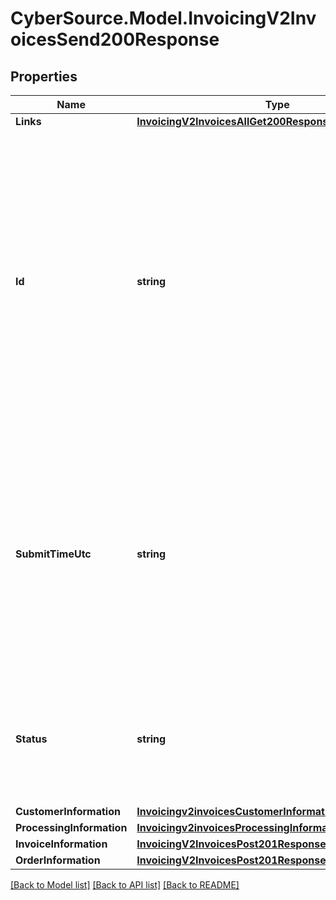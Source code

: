 # CyberSource.Model.InvoicingV2InvoicesSend200Response
## Properties

Name | Type | Description | Notes
------------ | ------------- | ------------- | -------------
**Links** | [**InvoicingV2InvoicesAllGet200ResponseLinks**](InvoicingV2InvoicesAllGet200ResponseLinks.md) |  | [optional] 
**Id** | **string** | An unique identification number generated by Cybersource to identify the submitted request. Returned by all services. It is also appended to the endpoint of the resource. On incremental authorizations, this value with be the same as the identification number returned in the original authorization response.  | [optional] 
**SubmitTimeUtc** | **string** | Time of request in UTC. Format: &#x60;YYYY-MM-DDThh:mm:ssZ&#x60; **Example** &#x60;2016-08-11T22:47:57Z&#x60; equals August 11, 2016, at 22:47:57 (10:47:57 p.m.). The &#x60;T&#x60; separates the date and the time. The &#x60;Z&#x60; indicates UTC.  Returned by Cybersource for all services.  | [optional] 
**Status** | **string** | The status of the invoice.  Possible values: - DRAFT - CREATED - SENT - PARTIAL - PAID - CANCELED - PENDING  | [optional] 
**CustomerInformation** | [**Invoicingv2invoicesCustomerInformation**](Invoicingv2invoicesCustomerInformation.md) |  | [optional] 
**ProcessingInformation** | [**Invoicingv2invoicesProcessingInformation**](Invoicingv2invoicesProcessingInformation.md) |  | [optional] 
**InvoiceInformation** | [**InvoicingV2InvoicesPost201ResponseInvoiceInformation**](InvoicingV2InvoicesPost201ResponseInvoiceInformation.md) |  | [optional] 
**OrderInformation** | [**InvoicingV2InvoicesPost201ResponseOrderInformation**](InvoicingV2InvoicesPost201ResponseOrderInformation.md) |  | [optional] 

[[Back to Model list]](../README.md#documentation-for-models) [[Back to API list]](../README.md#documentation-for-api-endpoints) [[Back to README]](../README.md)

